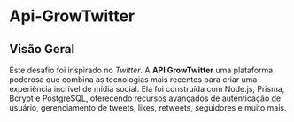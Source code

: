 # Api-GrowTwitter


## Visão Geral
Este desafio foi inspirado no *Twitter*. A **API GrowTwitter** uma plataforma poderosa que combina as tecnologias mais recentes para criar uma experiência incrível de mídia social. Ela foi construída com Node.js, Prisma, Bcrypt e PostgreSQL, oferecendo recursos avançados de autenticação de usuário, gerenciamento de tweets, likes, retweets, seguidores e muito mais.
